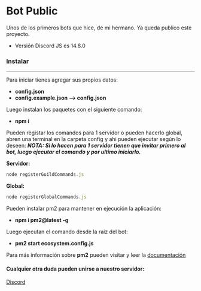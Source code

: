 # Bot Public

Unos de los primeros bots que hice, de mi hermano.
Ya queda publico este proyecto.
- Versión Discord JS es 14.8.0

### Instalar

------------
Para iniciar tienes agregar sus propios datos:

- **config.json**
- **config.example.json --> config.json**

Luego instalan los paquetes con el siguiente comando:

- **npm i**

Pueden registar los comandos para 1 servidor o pueden hacerlo global, abren una terminal en la carpeta config y ahi pueden ejecutar según lo deseen:
***NOTA: Si lo hacen para 1 servidor tienen que invitar primero al bot, luego ejecutar el comando y por ultimo iniciarlo.***

**Servidor:**
```javascript
node registerGuildCommands.js
```

**Global:**
```javascript
node registerGlobalCommands.js
```

Pueden instalar pm2 para mantener en ejecución la aplicación:
- **npm i pm2@latest -g**

Luego ejecutan el comando desde la raiz del bot:
- **pm2 start ecosystem.config.js**

Para más información sobre **pm2** pueden visitar y leer la [documentación](https://pm2.keymetrics.io/docs/usage/quick-start/)

#### Cualquier otra duda pueden unirse a nuestro servidor:
[Discord](https://discord.gg/XhRMnh3KXZ)
